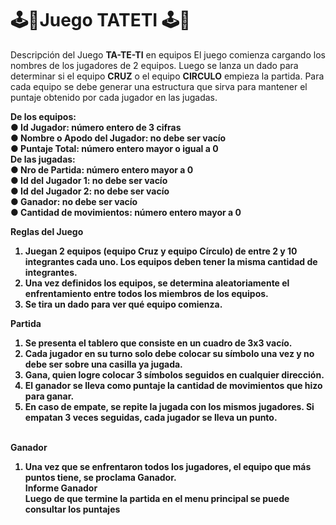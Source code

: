# 🕹️​👾​ <b>Juego TATETI</b> 🕹️​👾​
Descripción del Juego <b>TA-TE-TI</b> en equipos
El juego comienza cargando los nombres de los jugadores de 2
equipos.
Luego se lanza un dado para determinar si el equipo <b>CRUZ</b> o el equipo <b>CIRCULO</b> empieza la partida.
Para cada equipo se debe generar una estructura que sirva para mantener el puntaje obtenido por cada jugador en las jugadas.

<b>De los equipos:<br>
● Id Jugador: número entero de 3 cifras<br>
● Nombre o Apodo del Jugador: no debe ser vacío<br>
● Puntaje Total: número entero mayor o igual a 0<br>
De las jugadas:<br>
● Nro de Partida: número entero mayor a 0<br>
● Id del Jugador 1: no debe ser vacío<br>
● Id del Jugador 2: no debe ser vacío<br>
● Ganador: no debe ser vacío<br>
● Cantidad de movimientos: número entero mayor a 0<br>

Reglas del Juego
1. Juegan 2 equipos (equipo Cruz y equipo Círculo) de entre 2 y 10 integrantes
cada uno. Los equipos deben tener la misma cantidad de integrantes.<br>
2. Una vez definidos los equipos, se determina aleatoriamente el enfrentamiento
entre todos los miembros de los equipos.<br>
3. Se tira un dado para ver qué equipo comienza.<br>
   
Partida
1. Se presenta el tablero que consiste en un cuadro de 3x3 vacío.
2. Cada jugador en su turno solo debe colocar su símbolo una vez y no debe ser
sobre una casilla ya jugada.
3. Gana, quien logre colocar 3 símbolos seguidos en cualquier dirección.
4. El ganador se lleva como puntaje la cantidad de movimientos que hizo para
ganar.
5. En caso de empate, se repite la jugada con los mismos jugadores. Si empatan 3
veces seguidas, cada jugador se lleva un punto.

<br>Ganador</br>
1. Una vez que se enfrentaron todos los jugadores, el equipo que más puntos tiene,
se proclama Ganador.
<br> Informe Ganador </br>
Luego de que termine la partida en el menu principal se puede consultar los puntajes
